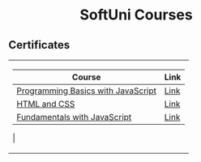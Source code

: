 # <p align="center"> SoftUni Courses </p>

<h2> Certificates </h2>

<table>
   <tbody>
    <tr>
    <td>

| **Course**                                                            | **Link**                                                   |
| --------------------------------------------------------------------- | ---------------------------------------------------------- |
| <a href="https://softuni.bg/trainings/3064/programming-basics-with-javascript-september-2020" > Programming Basics with JavaScript </a>         | <a href="https://softuni.bg/certificates/details/61829/9a9e18ec"> Link</a> |
| <a href="https://softuni.bg/trainings/3122/html-and-css-september-2020"> HTML and CSS </a> | <a href="https://softuni.bg/certificates/details/65330/35ca2e73"> Link</a> |
| <a href="https://softuni.bg/trainings/3211/js-fundamentals-january-2021"> Fundamentals with JavaScript </a>                                             | <a href="https://softuni.bg/certificates/details/67808/53c65af2"> Link</a> |
|

</td>
</tr>
</tbody>

</table>